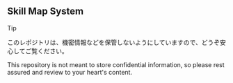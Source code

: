 ## Skill Map System
<insert description here>


> [!TIP]
> このレポジトリは、機密情報などを保管しないようにしていますので、どうぞ安心してご覧ください。
> 
> This repository is not meant to store confidential information, so please rest assured and review to your heart's content.
